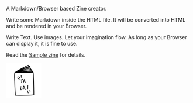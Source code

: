 A Markdown/Browser based Zine creator.

Write some Markdown inside the HTML file. It will be converted into
HTML and be rendered in your Browser.

Write Text. Use images. Let your imagination flow.
As long as your Browser can display it, it is fine to use.

Read the [Sample zine](zine.content.md) for details.

![a book](favicon.png)
